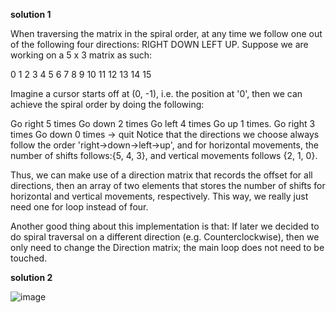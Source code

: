 **solution 1**

When traversing the matrix in the spiral order, at any time we follow one out of the following four directions: RIGHT DOWN LEFT UP. Suppose we are working on a 5 x 3 matrix as such:

0 1 2 3 4 5
6 7 8 9 10
11 12 13 14 15

Imagine a cursor starts off at (0, -1), i.e. the position at '0', then we can achieve the spiral order by doing the following:

Go right 5 times
Go down 2 times
Go left 4 times
Go up 1 times.
Go right 3 times
Go down 0 times -> quit
Notice that the directions we choose always follow the order 'right->down->left->up', and for horizontal movements, the number of shifts follows:{5, 4, 3}, and vertical movements follows {2, 1, 0}.

Thus, we can make use of a direction matrix that records the offset for all directions, then an array of two elements that stores the number of shifts for horizontal and vertical movements, respectively. This way, we really just need one for loop instead of four.

Another good thing about this implementation is that: If later we decided to do spiral traversal on a different direction (e.g. Counterclockwise), then we only need to change the Direction matrix; the main loop does not need to be touched.

**solution 2**

![image](https://github.com/limbo-china/leetcode/tree/master/54_Spiral_Matrix/sulotion_2.png)
